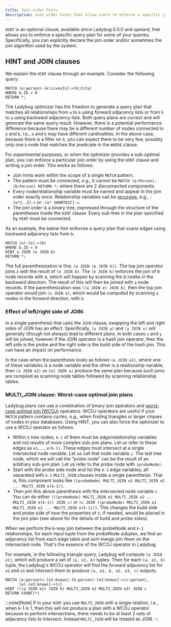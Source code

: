 ```yaml
---
title: Join order hints
description: Join order hints that allow users to enforce a specific join order
---
```


`HINT` is an optional clause, available since Ladybug 0.5.0 and upward, that allows you to enforce a specific query plan
for some of your queries. Specifically, you can explicitly declare the join order and/or sometimes the
join algorithm used by the system.

## HINT and JOIN clauses

We explain the `HINT` clause through an example. Consider the following query:
```cypher
MATCH (a:person)-[e:LivesIn]->(b:City)
WHERE b.ID = 0
RETURN *;
```
The Ladybug optimizer has the freedom to generate a query plan that matches all relationships from `a` to `b` using
forward adjacency lists or from `b` to `a` using backward adjacency lists.
Both query plans are correct and will generate the same query result. However, there is a potential performance difference because
there may be a different number of nodes connected to `a` and `b`, i.e., `a` and `b` may have different cardinalities.
In the above case, because there is a filter on `b`, you can expect there to be very few, possibly only one `b` node that matches the predicate in the `WHERE` clause.

For experimental purposes, or when the optimizer provides a sub-optimal plan, you can enforce a particular join order
by using the `HINT` clause and writing a join order. This works as follows:
- Join hints work within the scope of a single `MATCH` pattern.
- The pattern must be connected, e.g., it cannot be `MATCH (a:Person), (b:Person) RETURN *;` where there are 2 disconnected components.
- Every node/relationship variable must be named and appear in the join order exactly once. Relationship variables can be [recursive](https://lbugdb.github.io/docs/cypher/query-clauses/match/#match-variable-lengthrecursive-relationships), e.g., `-[e*1..3]->` or `-[e* SHORTEST]->`.
- The join order is a binary tree, expressed through the structure of the parentheses inside the `HINT` clause. Every sub-tree in the plan specified by `HINT` must be connected.

As an example, the below hint enforces a query plan that scans edges using backward adjacency lists from `b`:
```cypher
MATCH (a)-[e]->(b)
WHERE b.ID = 0
HINT a JOIN (e JOIN b)
RETURN *;
```

The full parenthesization is this: `(a JOIN (e JOIN b))`. The top join operator joins `a`
with the result of `(e JOIN b)`. The `(e JOIN b)` enforces the join of b node records with e, which will happen by scanning the b nodes in the backward direction.
The result of this will then be joined with `a` node records. If the parenthesization was `((a JOIN e) JOIN b)`, then the
top join operator would join `(a JOIN e)`, which would be computed by scanning `a` nodes in the forward direction, with `b`.

### Effect of left/right side of JOIN:
In a single parenthesis that uses the `JOIN` clause, swapping the left and right sides of JOIN has an effect.
Specifically, `(x JOIN y)` and `(y JOIN x)` will generally (though not always) lead to different plans.
In both cases `x` and `y` will be joined, however if the JOIN operator is a hash join operator, then the left side
is the probe and the right side is the build side of the hash join. This can have an impact on performance.

In the case when the parenthesis looks as follows `(a JOIN e1)`, where
one of these variables is a node variable and the other is a relationship variable, then `(a JOIN e1)` vs `(e1 JOIN a)` produce the
same plan because such joins are compiled as scanning node tables followed by scanning relationship tables.

### MULTI_JOIN clause: Worst-case optimal join plans

Ladybug plans can use a combination of binary join operators and [worst-case optimal join (WCOJ)](https://lbugdb.github.io/blog/post/wcoj/) operators.
WCOJ operators are useful if your `MATCH` pattern contains cycles, e.g., when finding triangles or larger cliques of nodes in your databases.
Using HINT, you can also force the optimizer to use a WCOJ operator as follows:

- Within `k` tree nodes, `k-1` of them must be edge/relationship variables and not results of more complex sub-join plans.
Let us refer to these edges as `e1`, ..., `e(k-1)`. These edges must intersect at a single intersected node variable.
Let us call that node variable `c`. The last tree node, which we will call the "probe node" can be the result of an arbitrary sub-join plan.
Let us refer to the probe node with `(probeNode)`.
- Start with the probe side node and list the `k-1` edge variables, all separated with `k-1` `MULTI_JOIN` clauses inside a single parenthesis.
That is, this component looks like `((probeNode) MULTI_JOIN e1 MULTI_JOIN e2 ... MULTI_JOIN e(k-1))`.
- Then join this above parenthesis with the intersected node variable `c`. You can do either
`(((probeNode) MULTI_JOIN e1 MULTI_JOIN e2 ... MULTI_JOIN e(k-1)) JOIN c)` or
`(c JOIN ((probeNode) MULTI_JOIN e1 MULTI_JOIN e2 ... MULTI_JOIN e(k-1)))`. This changes the build side and probe side
of how the properties of c, if needed, would be placed in the join plan (see above for the details of build and probe sides).

When we perform the k-way join between the probeNode and `k-1` relationships, for each input tuple from the probeNode subplan, we find an adjacency list from each edge table and sort-merge join them on the intersected node.
That's the essence of the WCOJ operator in Ladybug.

For example, in the following triangle query,  Ladybug will compute `(a JOIN e1)`, which will produce a set of `(a, e1, b)` tuples.
Then for each `(a, e1, b)` tuple, the Ladybug's WCOJ operator will find the forward adjacency list for `e2` and `e3` and intersect them to
produce  `(a, e1, b, e2, e3, c)` outputs.
```cypher
MATCH (a:person)<-[e1:knows]-(b:person)-[e2:knows]->(c:person),
      (a)-[e3:knows]->(c)
HINT (((a JOIN e1) JOIN b) MULTI_JOIN e2 MULTI_JOIN e3) JOIN c
RETURN COUNT(*)
```

:::note[Note]
If in your `HINT` you use `MULTI_JOIN` with a single relation, i.e., when k-1 is 1, then this will not produce
a plan with a WCOJ operator because to perform intersections, there needs to be at least 2 sets of adjacency lists to intersect.
Instead `MULTI_JOIN` will be treated as JOIN.
:::
